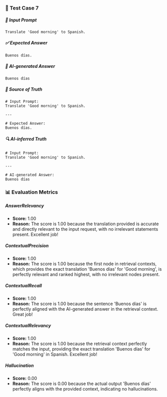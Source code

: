 ### 🧪 Test Case 7

##### 🧾 Input Prompt
```text
Translate 'Good morning' to Spanish.
```
##### ✅ Expected Answer
```text
Buenos días.
```
##### 🤖 AI-generated Answer
```text
Buenos días
```
##### 📘 Source of Truth
```text
# Input Prompt:
Translate 'Good morning' to Spanish.

---

# Expected Answer:
Buenos días.
```
##### 🔍 AI-inferred Truth
```text
# Input Prompt:
Translate 'Good morning' to Spanish.

---

# AI-generated Answer:
Buenos días
```
### 📊 Evaluation Metrics

##### AnswerRelevancy
- **Score:** 1.00
- **Reason:** The score is 1.00 because the translation provided is accurate and directly relevant to the input request, with no irrelevant statements present. Excellent job!

##### ContextualPrecision
- **Score:** 1.00
- **Reason:** The score is 1.00 because the first node in retrieval contexts, which provides the exact translation 'Buenos días' for 'Good morning', is perfectly relevant and ranked highest, with no irrelevant nodes present.

##### ContextualRecall
- **Score:** 1.00
- **Reason:** The score is 1.00 because the sentence 'Buenos días' is perfectly aligned with the AI-generated answer in the retrieval context. Great job!

##### ContextualRelevancy
- **Score:** 1.00
- **Reason:** The score is 1.00 because the retrieval context perfectly matches the input, providing the exact translation 'Buenos días' for 'Good morning' in Spanish. Excellent job!

##### Hallucination
- **Score:** 0.00
- **Reason:** The score is 0.00 because the actual output 'Buenos días' perfectly aligns with the provided context, indicating no hallucinations.

